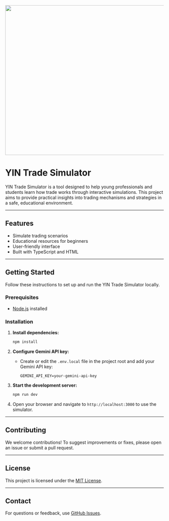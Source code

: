 <div align="center">
  <img width="1200" height="475" alt="YIN Trade Simulator Banner" src="https://github.com/user-attachments/assets/0aa67016-6eaf-458a-adb2-6e31a0763ed6" />
</div>

# YIN Trade Simulator

YIN Trade Simulator is a tool designed to help young professionals and students learn how trade works through interactive simulations. This project aims to provide practical insights into trading mechanisms and strategies in a safe, educational environment.

---

## Features

- Simulate trading scenarios
- Educational resources for beginners
- User-friendly interface
- Built with TypeScript and HTML

---

## Getting Started

Follow these instructions to set up and run the YIN Trade Simulator locally.

### Prerequisites

- [Node.js](https://nodejs.org/) installed

### Installation

1. **Install dependencies:**
   ```bash
   npm install
   ```

2. **Configure Gemini API key:**
   - Create or edit the `.env.local` file in the project root and add your Gemini API key:
     ```
     GEMINI_API_KEY=your-gemini-api-key
     ```

3. **Start the development server:**
   ```bash
   npm run dev
   ```

4. Open your browser and navigate to `http://localhost:3000` to use the simulator.

---

## Contributing

We welcome contributions! To suggest improvements or fixes, please open an issue or submit a pull request.

---

## License

This project is licensed under the [MIT License](LICENSE).

---

## Contact

For questions or feedback, use [GitHub Issues](https://github.com/EmmanuelAgbanyo/YIN-TRADE-SIMULATOR/issues).